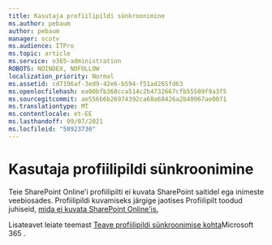 ```yaml
---
title: Kasutaja profiilipildi sünkroonimine
ms.author: pebaum
author: pebaum
manager: scotv
ms.audience: ITPro
ms.topic: article
ms.service: o365-administration
ROBOTS: NOINDEX, NOFOLLOW
localization_priority: Normal
ms.assetid: cd7196af-3ed9-42e6-b594-f51ad265fd63
ms.openlocfilehash: ea00bfb368cca514c2b4732667cfb55509f9a3f5
ms.sourcegitcommit: ae556b6b26974392ca68a68426a2b40967ae0071
ms.translationtype: MT
ms.contentlocale: et-EE
ms.lasthandoff: 09/07/2021
ms.locfileid: "58923730"
---
```

# <a name="sync-a-users-profile-picture"></a>Kasutaja profiilipildi sünkroonimine

Teie SharePoint Online'i profiilipilti ei kuvata SharePoint saitidel ega inimeste veebiosades. Profiilipildi kuvamiseks järgige jaotises Profiilipilt toodud juhiseid, [mida ei kuvata SharePoint Online'is.](https://docs.microsoft.com/sharepoint/troubleshoot/administration/profile-picture-not-showing)

Lisateavet leiate teemast [Teave profiilipildi sünkroonimise kohta](https://support.office.com/article/information-about-profile-picture-synchronization-in-office-365-20594d76-d054-4af4-a660-401133e3d48a)Microsoft 365 .

